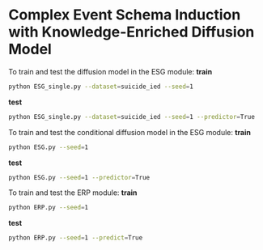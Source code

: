 # Complex Event Schema Induction with Knowledge-Enriched Diffusion Model


To train and test the diffusion model in the ESG module:
**train**
```bash
python ESG_single.py --dataset=suicide_ied --seed=1
```

**test**
```bash
python ESG_single.py --dataset=suicide_ied --seed=1 --predictor=True
```

To train and test the conditional diffusion model in the ESG module:
**train**
```bash
python ESG.py --seed=1
```

**test**
```bash
python ESG.py --seed=1 --predictor=True
```

To train and test the ERP module:
**train**
```bash
python ERP.py --seed=1
```

**test**
```bash
python ERP.py --seed=1 --predict=True
```